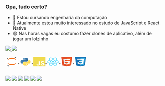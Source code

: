 ###  Opa, tudo certo?



- 🔭 Estou cursando engenharia da computação
- 🌱 Atualmente estou muito interessado no estudo de JavaScript e React Native
- 😄 Nas horas vagas eu costumo fazer clones de aplicativo, além de jogar um lolzinho

 <div>
  <a href="https://github.com/VictorAmerico">
  <img height="170em" src="https://github-readme-stats.vercel.app/api?username=VictorAmerico&show_icons=true&theme=dark&include_all_commits=true&count_private=true"/>
  <img height="170em" src="https://github-readme-stats.vercel.app/api/top-langs/?username=VictorAmerico&layout=compact&langs_count=7&theme=dark"/>
</div>
  
  <div style="display: inline_block"><br>
    
  <img align="center" alt="Jupyter" height="30" width="40" src="https://raw.githubusercontent.com/devicons/devicon/master/icons/jupyter/jupyter-original.svg">
  <img align="center" alt="Python" height="30" width="40" src="https://raw.githubusercontent.com/devicons/devicon/master/icons/python/python-original.svg">
  <img align="center" alt="Js" height="30" width="40" src="https://raw.githubusercontent.com/devicons/devicon/master/icons/javascript/javascript-plain.svg">
  <img align="center" alt="React" height="30" width="40" src="https://raw.githubusercontent.com/devicons/devicon/master/icons/react/react-original.svg">
  <img align="center" alt="HTML" height="30" width="40" src="https://raw.githubusercontent.com/devicons/devicon/master/icons/html5/html5-original.svg">
  <img align="center" alt="CSS" height="30" width="40" src="https://raw.githubusercontent.com/devicons/devicon/master/icons/css3/css3-original.svg">
 
</div>
  
##
  
<div>
<a href = "https://www.instagram.com/victor__americo/" target = "_blank"><img src="https://img.shields.io/badge/Instagram-E4405F?style=for-the-badge&logo=instagram&logoColor=white" target="_blank"></a> 
 <a href="https://music.youtube.com/playlist?list=PLSDzcWqtNeOgs2DXdMHzIrFdN353hbFzH" target="_blank"><img src="https://img.shields.io/badge/YouTube_Music-FF0000?style=for-the-badge&logo=youtube-music&logoColor=white" target="_blank"></a>
<a href = "https://www.linkedin.com/in/victor-am%C3%A9rico-sousa-ara%C3%BAjo-rodrigues-318020219/" target = "_blank"><img src="https://img.shields.io/badge/LinkedIn-0077B5?style=for-the-badge&logo=linkedin&logoColor=white" target="_blank"></a>
<a href = "mailto:victoramerico09@gmail.com"><img src="https://img.shields.io/badge/-Gmail-%23333?style=for-the-badge&logo=gmail&logoColor=white" target="_blank"></a>
<a href="https://www.twitch.tv/sommelier_de_mariokart" target="_blank"><img src="https://img.shields.io/badge/Twitch-9146FF?style=for-the-badge&logo=twitch&logoColor=white" target="_blank"></a>
<a href = "https://discord.gg/JrfBs4st" target = "_blank"><img src="https://img.shields.io/badge/Discord-7289DA?style=for-the-badge&logo=discord&logoColor=white" target="_blank"></a>
 </div>
